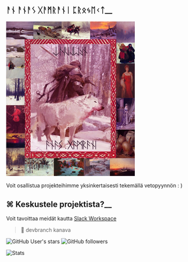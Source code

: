 ## ᚨᚾ ᚨᚾᚨᛊ ᚷᚨᛗᚱᚨᚾᛁ ᛈᚱᛟᛃᛖᚲᛏ__

 <img src="/.info/art.jpg" alt="Art" width="69%"/>

Voit osallistua projekteihimme yksinkertaisesti tekemällä vetopyynnön : )


## ⌘ Keskustele projektista?__

Voit tavoittaa meidät kautta [Slack Workspace](https://join.slack.com/t/svartmaneasyl/shared_invite/zt-g2qhdqkg-wjrpG5KTQbEChPtSMdMu6A )


> 🐞 devbranch kanava

![GitHub User's stars](https://img.shields.io/github/stars/Varulv1997?style=social)
![GitHub followers](https://img.shields.io/github/followers/Varulv1997?style=social)

![Stats](https://anasgamrani.vercel.app/api/top-langs/?username=Varulv1997&hide=php&layout=compact&theme=buefy&bg_color=FDE0FF&count_private=true&title_color=9038C9&include_all_commits&show_icons=true)
